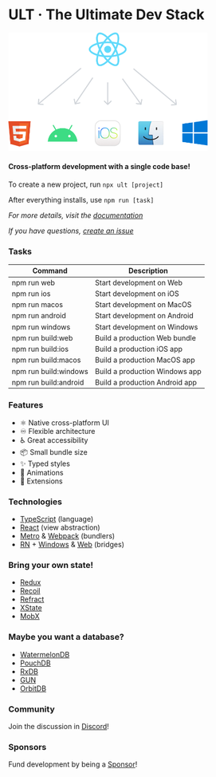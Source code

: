# ULT · The Ultimate Dev Stack

<a alt="ULT Website" href="https://ult.dev">
  <img width="400" src="https://raw.githubusercontent.com/kat-tax/ult/master/_layouts/banner.png">
</a>

#### Cross-platform development with a single code base!

To create a new project, run `npx ult [project]` 

After everything installs, use `npm run [task]`

*For more details, visit the [documentation](https://docs.ult.dev)*

*If you have questions, [create an issue](https://github.com/kat-tax/ult/issues/new/choose)*

### Tasks

| Command               | Description                                         |
| ----------------------| --------------------------------------------------- |
| npm run web           | Start development on Web                            |
| npm run ios           | Start development on iOS                            |
| npm run macos         | Start development on MacOS                          |
| npm run android       | Start development on Android                        |
| npm run windows       | Start development on Windows                        |
| npm run build:web     | Build a production Web bundle                       |
| npm run build:ios     | Build a production iOS app                          |
| npm run build:macos   | Build a production MacOS app                        |
| npm run build:windows | Build a production Windows app                      |
| npm run build:android | Build a production Android app                      |

### Features
- ⚛ Native cross-platform UI
- ♾ Flexible architecture
- ♿ Great accessibility
- 📦 Small bundle size
- ✨ Typed styles
- 🎥 Animations
- 🧩 Extensions

### Technologies
 - [TypeScript](https://www.typescriptlang.org/) (language)
 - [React](https://reactjs.org/) (view abstraction)
 - [Metro](https://facebook.github.io/metro/) & [Webpack](https://webpack.js.org/) (bundlers)
 - [RN](https://reactnative.dev/) + [Windows](https://microsoft.github.io/react-native-windows/) & [Web](https://necolas.github.io/react-native-web) (bridges)

### Bring your own state!
  - [Redux](https://redux.js.org/)
  - [Recoil](https://recoiljs.org/)
  - [Refract](https://refract.js.org/)
  - [XState](https://xstate.js.org/)
  - [MobX](https://mobx.js.org/)

### Maybe you want a database?
  - [WatermelonDB](https://nozbe.github.io/WatermelonDB/)
  - [PouchDB](https://pouchdb.com/)
  - [RxDB](https://rxdb.info/)
  - [GUN](https://gun.eco/)
  - [OrbitDB](https://orbitdb.org/)

### Community

Join the discussion in [Discord](https://discord.gg/TzhDRyj)!

### Sponsors

Fund development by being a [Sponsor](https://github.com/sponsors/Cavitt)!

